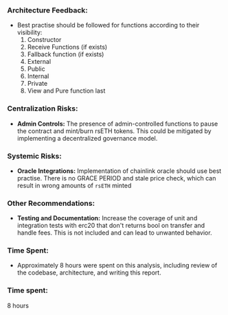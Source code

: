 ### Architecture Feedback:

- Best practise should be followed for functions according to their visibility:
    1. Constructor
    2. Receive Functions (if exists)
    3. Fallback function (if exists)
    4. External
    5. Public 
    6. Internal
    7. Private
    8. View and Pure function last

### Centralization Risks:

- **Admin Controls:** The presence of admin-controlled functions to pause the contract and mint/burn rsETH tokens. This could be mitigated by implementing a decentralized governance model.

### Systemic Risks:

- **Oracle Integrations:** Implementation of chainlink oracle should use best practise. There is no GRACE PERIOD and stale price check, which can result in wrong amounts of `rsETH` minted

### Other Recommendations:

- **Testing and Documentation:** Increase the coverage of unit and integration tests with erc20 that don't returns bool on transfer and handle fees. This is not included and can lead to unwanted behavior.

### Time Spent:

- Approximately 8 hours were spent on this analysis, including review of the codebase, architecture, and writing this report.

### Time spent:
8 hours